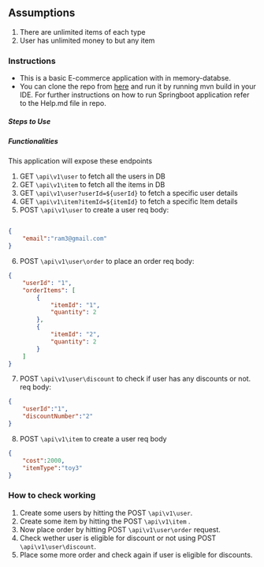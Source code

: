 ## Assumptions
1. There are unlimited items of each type
2. User has unlimited money to but any item


### Instructions
 - This is a basic E-commerce application with in memory-databse.
 - You can clone the repo from [here]() and run it by running mvn build in your IDE. For further instructions on how to run Springboot application refer to the Help.md file in repo.

##### Steps to Use
##### Functionalities
This application will expose these endpoints 
1. GET `\api\v1\user` to fetch all the users in DB
2. GET `\api\v1\item` to fetch all the items in DB
3. GET `\api\v1\user?userId=${userId}` to fetch a specific user details
4. GET `\api\v1\item?itemId=${itemId}` to fetch a specific Item details
5. POST `\api\v1\user` to create a user
req body: 
```json

{
    "email":"ram3@gmail.com"
}
```
6. POST `\api\v1\user\order` to place an order
req body:
```json
{
    "userId": "1",
    "orderItems": [
        {
            "itemId": "1",
            "quantity": 2
        },
        {
            "itemId": "2",
            "quantity": 2
        }
    ]
}

```
7. POST `\api\v1\user\discount` to check if user has any discounts or not.
req body:
```json
{
    "userId":"1",
    "discountNumber":"2"
}
```
8. POST `\api\v1\item` to create a user
req body
```json
{
    "cost":2000,
    "itemType":"toy3"
}
```

### How to check working
1. Create some users by hitting the POST `\api\v1\user`.
2. Create some item by hitting the POST `\api\v1\item` .
3. Now place order by hitting  POST `\api\v1\user\order` request.
4. Check wether user is eligible for discount or not using POST `\api\v1\user\discount`.
5. Place some more order and check again if user is eligible for discounts.


